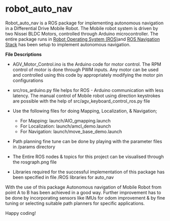 # robot_auto_nav
Robot_auto_nav is a ROS package for implementing autonomous navigation in a Differential Drive Mobile Robot. The Mobile robot system is driven by two Nissei BLDC Motors, controlled through Arduino microcontroller. The entire package runs in [Robot Operating System (ROS)](https://www.ros.org/)and [ROS Navigation Stack](http://wiki.ros.org/navigation/Tutorials/RobotSetup) has been setup to implement autonomous navigation.

**File Descriptions**

- AGV_Motor_Control.ino is the Arduino code for motor control. The RPM control of motor is done through PWM inputs. Any motor can be used and controlled using this code by appropriately modifying the motor pin configurations

- src/ros_arduino.py file helps for ROS - Arduino communication with less latency.
The manual control of Mobile robot using direction keystrokes are possible with the help of src/agv_keyboard_control_ros.py file

- Use the following files for doing Mapping, Localization, & Navigation;
  - For Mapping: launch/AIO_gmapping.launch
  - For Localization: launch/amcl_demo.launch
  - For Navigation: launch/move_base_demo.launch

- Path planning fine tune can be done by playing with the parameter files in /params directory 

- The Entire ROS nodes & topics for this project can be visualised through the rosgraph.png file

- Libraries required for the successful implementation of this package has been specified in file /ROS libraries for auto_nav

With the use of this package Autonomous navigation of Mobile Robot from point A to B has been achieved in a good way. Further improvement has to be done by incorporating sensors like IMUs for odom improvement & by fine tuning or selecting suitable path planners for specific applications.

Happy coding!


